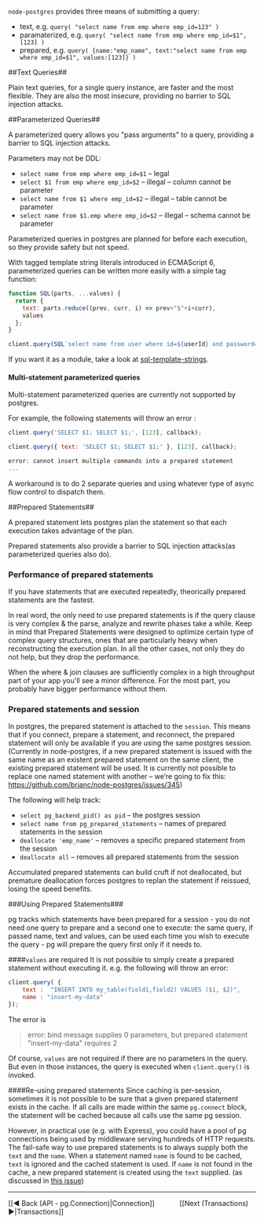 `node-postgres` provides three means of submitting a query:

- text, e.g. `query( "select name from emp where emp_id=123" )`
- paramaterized, e.g. `query( "select name from emp where emp_id=$1", [123] )`
- prepared, e.g. `query( {name:"emp_name", text:"select name from emp where emp_id=$1", values:[123]} )`

##Text Queries##

Plain text queries, for a single query instance, are faster and the most flexible.  They are also the
most insecure, providing no barrier to SQL injection attacks.

##Parameterized Queries##

A parameterized query allows you "pass arguments" to a query, providing a barrier to SQL injection attacks.

Parameters may not be DDL:

- `select name from emp where emp_id=$1` – legal
- `select $1 from emp where emp_id=$2` – illegal – column cannot be parameter
- `select name from $1 where emp_id=$2` – illegal – table cannot be parameter
- `select name from $1.emp where emp_id=$2` – illegal – schema cannot be parameter

Parameterized queries in postgres are planned for before each execution, so they provide safety
but not speed.

With tagged template string literals introduced in ECMAScript 6, parameterized queries can be written more easily with a simple tag function:

```javascript
function SQL(parts, ...values) {
  return {
    text: parts.reduce((prev, curr, i) => prev+"$"+i+curr),
    values
  };
}

client.query(SQL`select name from user where id=${userId} and password=${password}`, callback);
```

If you want it as a module, take a look at [sql-template-strings](https://www.npmjs.com/package/sql-template-strings).

#### Multi-statement parameterized queries ####

Multi-statement parameterized queries are currently not supported by postgres.

For example, the following statements will throw an error : 

```javascript
client.query('SELECT $1; SELECT $1;', [123], callback);
```
```javascript
client.query({ text: 'SELECT $1; SELECT $1;' }, [123], callback);
```
```javascript
error: cannot insert multiple commands into a prepared statement
...
```

A workaround is to do 2 separate queries and using whatever type of async flow control to dispatch them.

##Prepared Statements##

A prepared statement lets postgres plan the statement so that each execution takes advantage of the
plan.

Prepared statements also provide a barrier to SQL injection attacks(as parameterized queries also do).

### Performance of prepared statements ###

If you have statements that are executed repeatedly, theorically prepared statements are the fastest.

In real word, the only need to use prepared statements is if the query clause is very complex & the parse, analyze and rewrite phases take a while.
Keep in mind that Prepared Statements were designed to optimize certain type of complex query structures, ones that are particularly heavy when reconstructing the execution plan. In all the other cases, not only they do not help, but they  drop the performance.

When the where & join clauses are sufficiently complex in a high throughput part of your app you'll see a minor difference. For the most part, you probably have bigger performance without them.

### Prepared statements and session ###

In postgres, the prepared statement is attached to the `session`.  This means that if you connect, prepare
a statement, and reconnect, the prepared statement will only be available if you are using the same
postgres session.  (Currently in node-postgres, if a new prepared statement is issued with the same name as an
existent prepared statement on the same client, the existing prepared statement will be used.  It is currently not possible to replace one named statement with another – we’re going to fix this: https://github.com/brianc/node-postgres/issues/345)

The following will help track:

- `select pg_backend_pid() as pid` – the postgres session
- `select name from pg_prepared_statements` – names of prepared statements in the session
- `deallocate 'emp_name'` – removes a specific prepared statement from the session
- `deallocate all` – removes all prepared statements from the session

Accumulated prepared statements can build cruft if not deallocated, but premature deallocation forces
postgres to replan the statement if reissued, losing the speed benefits.

###Using Prepared Statements###

pg tracks which statements have been prepared for a session - you do not need one query to prepare
and a second one to execute: the same query, if passed name, text and values, can be used each time
you wish to execute the query - pg will prepare the query first only if it needs to.

####`values` are required
It is not possible to simply create a prepared statement without executing it. e.g. the following will throw an error:
```javascript
client.query( {
    text :  "INSERT INTO my_table(field1,field2) VALUES ($1, $2)", 
    name : "insert-my-data"
});
```
The error is
> error: bind message supplies 0 parameters, but prepared statement "insert-my-data" requires 2

Of course, `values` are not required if there are no parameters in the query. But even in those instances, the query is executed when `client.query()` is invoked.

####Re-using prepared statements
Since caching is per-session, sometimes it is not possible to be sure that a given prepared statement exists in the cache. If all calls are made within the same `pg.connect` block, the statement will be cached because all calls use the same pg session.

However, in practical use (e.g. with Express), you could have a pool of pg connections being used by middleware serving hundreds of HTTP requests. The fail-safe way to use prepared statements is to always supply both the `text` and the `name`. When a statement named `name` is found to be cached, `text` is ignored and the cached statement is used. If `name` is not found in the cache, a new prepared statement is created using the `text` supplied. (as discussed in [this issue](https://github.com/brianc/node-postgres/issues/903))

***
[[◄ Back (API - pg.Connection)|Connection]] `      ` [[Next (Transactions) ►|Transactions]]